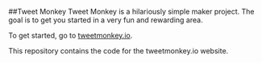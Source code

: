 ##Tweet Monkey
Tweet Monkey is a hilariously simple maker project. The goal is to get you started in a very fun and rewarding area.

To get started, go to [tweetmonkey.io](http://tweetmonkey.io).

This repository contains the code for the tweetmonkey.io website.

